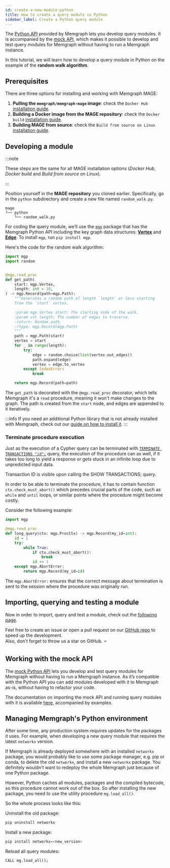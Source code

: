 ```yaml
---
id: create-a-new-module-python
title: How to create a query module in Python
sidebar_label: Create a Python query module
---
```


The [Python API](/memgraph/reference-guide/query-modules/api/python-api)
provided by Memgraph lets you develop query modules. It is accompanied by the
[mock API](https://memgraph.com/docs/memgraph/reference-guide/query-modules/api/mock-python-api), which
makes it possible to develop and test query modules for Memgraph without having
to run a Memgraph instance.

In this tutorial, we will learn how to develop a query module in
Python on the example of the **random walk algorithm**.

## Prerequisites

There are three options for installing and working with Memgraph MAGE:

1. **Pulling the `memgraph/memgraph-mage` image**: check the `Docker Hub`
   [installation guide](/installation/docker-hub.md).
2. **Building a Docker image from the MAGE repository**: check the `Docker
   build` [installation guide](/installation/docker-build.md).
3. **Building MAGE from source**: check the `Build from source on Linux`
   [installation guide](/installation/source.md).

## Developing a module

:::note

These steps are the same for all MAGE installation options (_Docker Hub_,
_Docker build_ and _Build from source on Linux_).

:::

Position yourself in the **MAGE repository** you cloned earlier. Specifically,
go in the `python` subdirectory and create a new file named `random_walk.py`.

```plaintext
mage
└── python
    └── random_walk.py

```

For coding the query module, we’ll use the
[`mgp`](https://github.com/memgraph/mgp) package that has the Memgraph Python
API including the key graph data structures:
[**Vertex**](https://github.com/memgraph/mgp/blob/main/mgp.py#L260) and
[**Edge**](https://github.com/memgraph/mgp/blob/main/mgp.py#L182).
To install `mgp`, run `pip install mgp`.

Here's the code for the random walk algorithm:

```python
import mgp
import random


@mgp.read_proc
def get_path(
    start: mgp.Vertex,
    length: int = 10,
) -> mgp.Record(path=mgp.Path):
    """Generates a random path of length `length` or less starting
    from the `start` vertex.

    :param mgp.Vertex start: The starting node of the walk.
    :param int length: The number of edges to traverse.
    :return: Random path.
    :rtype: mgp.Record(mgp.Path)
    """
    path = mgp.Path(start)
    vertex = start
    for _ in range(length):
        try:
            edge = random.choice(list(vertex.out_edges))
            path.expand(edge)
            vertex = edge.to_vertex
        except IndexError:
            break

    return mgp.Record(path=path)
```

The `get_path` is decorated with the `@mgp.read_proc` decorator, which tells
Memgraph it's a `read` procedure, meaning it won't make changes to the graph.
The path is created from the `start` node, and edges are appended to it
iteratively.

:::info 
If you need an additional Python library that is not already installed with
Memgraph, check out our [guide on how to install
it](/memgraph/how-to-guides/query-modules#how-to-install-external-python-libraries).
:::

### Terminate procedure execution

Just as the execution of a Cypher query can be terminated with [`TERMINATE
TRANSACTIONS
"id";`](/memgraph/reference-guide/transactions) query,
the execution of the procedure can as well, if it takes too long to yield a
response or gets stuck in an infinite loop due to unpredicted input data.

Transaction ID is visible upon calling the SHOW TRANSACTIONS; query. 

In order to be able to terminate the procedure, it has to contain function
`ctx.check_must_abort()` which precedes crucial parts of the code, such as
`while` and `until` loops, or similar points where the procedure might become
costly.

Consider the following example:

```python
import mgp

@mgp.read_proc
def long_query(ctx: mgp.ProcCtx) -> mgp.Record(my_id=int):
    id = 1
    try:
        while True:
            if ctx.check_must_abort():
                break
            id += 1
    except mgp.AbortError:
        return mgp.Record(my_id=id)
```

The `mgp.AbortError:` ensures that the correct message about termination is sent
to the session where the procedure was originally run. 

## Importing, querying and testing a module

Now in order to import, query and test a module, check out the [following
page](/mage/how-to-guides/run-a-query-module).

Feel free to create an issue or open a pull request on our [GitHub
repo](https://github.com/memgraph/mage) to speed up the development.<br/>
Also, don't forget to throw us a star on GitHub. :star:

## Working with the mock API

The
[mock Python API](https://memgraph.com/docs/memgraph/reference-guide/query-modules/api/mock-python-api)
lets you develop and test query modules for Memgraph without having to run a
Memgraph instance. As it’s compatible with the Python API you can add modules
developed with it to Memgraph as-is, without having to refactor your code.

The documentation on importing the mock API and running query modules with it
is available
[here](https://memgraph.com/docs/memgraph/reference-guide/query-modules/api/mock-python-api#using-the-mock-api),
accompanied by examples.

## Managing Memgraph's Python environment

After some time, any production system requires updates for the packages it uses. For example, when developing a new query module that requires the latest `networkx` version. 

If Memgraph is already deployed somewhere with an installed `networkx` package, you would probably like to use some package manager, e.g. pip or conda, to delete the old `networkx`, and install a new `networkx` package. You definitely wouldn't want to redeploy the whole Memgraph just because of one Python package.

However, Python caches all modules, packages and the compiled bytecode, so this procedure cannot work out of the box. So after installing the new package, you need to use the utility procedure `mg.load_all()`. 

So the whole process looks like this:

Uninstall the old package:
```python
pip uninstall networkx
```
Install a new package:
```python
pip install networkx=<new_version>
```
Reload all query modules:
```cypher
CALL mg.load_all();
```

